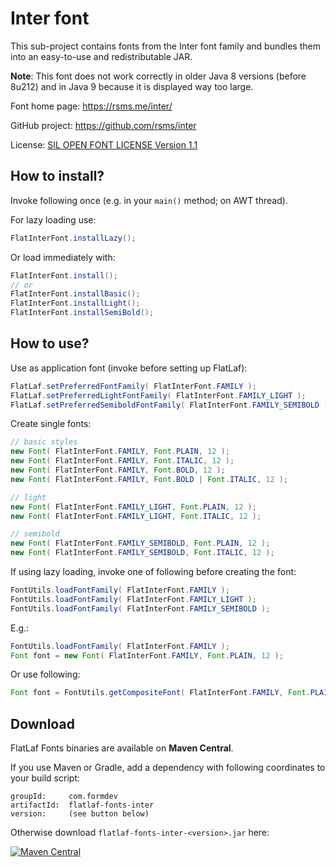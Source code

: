 Inter font
==========

This sub-project contains fonts from the Inter font family and bundles them into
an easy-to-use and redistributable JAR.

**Note**: This font does not work correctly in older Java 8 versions (before
8u212) and in Java 9 because it is displayed way too large.

Font home page: https://rsms.me/inter/

GitHub project: https://github.com/rsms/inter

License:
[SIL OPEN FONT LICENSE Version 1.1](src/main/resources/com/formdev/flatlaf/fonts/inter/LICENSE.txt)


How to install?
---------------

Invoke following once (e.g. in your `main()` method; on AWT thread).

For lazy loading use:

~~~java
FlatInterFont.installLazy();
~~~

Or load immediately with:

~~~java
FlatInterFont.install();
// or
FlatInterFont.installBasic();
FlatInterFont.installLight();
FlatInterFont.installSemiBold();
~~~


How to use?
-----------

Use as application font (invoke before setting up FlatLaf):

~~~java
FlatLaf.setPreferredFontFamily( FlatInterFont.FAMILY );
FlatLaf.setPreferredLightFontFamily( FlatInterFont.FAMILY_LIGHT );
FlatLaf.setPreferredSemiboldFontFamily( FlatInterFont.FAMILY_SEMIBOLD );
~~~

Create single fonts:

~~~java
// basic styles
new Font( FlatInterFont.FAMILY, Font.PLAIN, 12 );
new Font( FlatInterFont.FAMILY, Font.ITALIC, 12 );
new Font( FlatInterFont.FAMILY, Font.BOLD, 12 );
new Font( FlatInterFont.FAMILY, Font.BOLD | Font.ITALIC, 12 );

// light
new Font( FlatInterFont.FAMILY_LIGHT, Font.PLAIN, 12 );
new Font( FlatInterFont.FAMILY_LIGHT, Font.ITALIC, 12 );

// semibold
new Font( FlatInterFont.FAMILY_SEMIBOLD, Font.PLAIN, 12 );
new Font( FlatInterFont.FAMILY_SEMIBOLD, Font.ITALIC, 12 );
~~~

If using lazy loading, invoke one of following before creating the font:

~~~java
FontUtils.loadFontFamily( FlatInterFont.FAMILY );
FontUtils.loadFontFamily( FlatInterFont.FAMILY_LIGHT );
FontUtils.loadFontFamily( FlatInterFont.FAMILY_SEMIBOLD );
~~~

E.g.:

~~~java
FontUtils.loadFontFamily( FlatInterFont.FAMILY );
Font font = new Font( FlatInterFont.FAMILY, Font.PLAIN, 12 );
~~~

Or use following:

~~~java
Font font = FontUtils.getCompositeFont( FlatInterFont.FAMILY, Font.PLAIN, 12 );
~~~


Download
--------

FlatLaf Fonts binaries are available on **Maven Central**.

If you use Maven or Gradle, add a dependency with following coordinates to your
build script:

    groupId:     com.formdev
    artifactId:  flatlaf-fonts-inter
    version:     (see button below)

Otherwise download `flatlaf-fonts-inter-<version>.jar` here:

[![Maven Central](https://maven-badges.herokuapp.com/maven-central/com.formdev/flatlaf-fonts-inter/badge.svg?style=flat-square&color=007ec6)](https://maven-badges.herokuapp.com/maven-central/com.formdev/flatlaf-fonts-inter)
